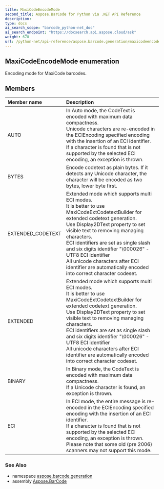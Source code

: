 ```yaml
---
title: MaxiCodeEncodeMode
second_title: Aspose.BarCode for Python via .NET API Reference
description: 
type: docs
ai_search_scope: "barcode_python-net_doc"
ai_search_endpoint: "https://docsearch.api.aspose.cloud/ask"
weight: 670
url: /python-net/api-reference/aspose.barcode.generation/maxicodeencodemode/
---
```


## MaxiCodeEncodeMode enumeration

Encoding mode for MaxiCode barcodes.

## Members
| Member name | Description |
| :- | :- |
|AUTO|In Auto mode, the CodeText is encoded with maximum data compactness. <br/>            Unicode characters are re-encoded in the ECIEncoding specified encoding with the insertion of an ECI identifier.<br/>            If a character is found that is not supported by the selected ECI encoding, an exception is thrown.|
|BYTES|Encode codetext as plain bytes. If it detects any Unicode character, the character will be encoded as two bytes, lower byte first.|
|EXTENDED_CODETEXT|Extended mode which supports multi ECI modes.<br/>        It is better to use MaxiCodeExtCodetextBuilder for extended codetext generation.<br/>        Use Display2DText property to set visible text to removing managing characters.<br/>        ECI identifiers are set as single slash and six digits identifier "\000026" - UTF8 ECI identifier<br/>        All unicode characters after ECI identifier are automatically encoded into correct character codeset.|
|EXTENDED|Extended mode which supports multi ECI modes.<br/>        It is better to use MaxiCodeExtCodetextBuilder for extended codetext generation.<br/>        Use Display2DText property to set visible text to removing managing characters.<br/>        ECI identifiers are set as single slash and six digits identifier "\000026" - UTF8 ECI identifier<br/>        All unicode characters after ECI identifier are automatically encoded into correct character codeset.|
|BINARY|In Binary mode, the CodeText is encoded with maximum data compactness. <br/>            If a Unicode character is found, an exception is thrown.|
|ECI|In ECI mode, the entire message is re-encoded in the ECIEncoding specified encoding with the insertion of an ECI identifier.<br/>            If a character is found that is not supported by the selected ECI encoding, an exception is thrown.<br/>            Please note that some old (pre 2006) scanners may not support this mode.|

### See Also

* namespace [aspose.barcode.generation](/barcode/python-net/api-reference/aspose.barcode.generation/)
* assembly [Aspose.BarCode](/barcode/python-net/api-reference/)

